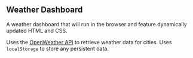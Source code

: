 ## Weather Dashboard

A weather dashboard that will run in the browser and feature dynamically updated HTML and CSS.

Uses the [OpenWeather API](https://openweathermap.org/api) to retrieve weather data for cities.  Uses `localStorage` to store any persistent data.
